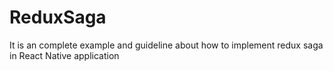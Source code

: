 # ReduxSaga
It is an complete example and guideline about how to implement redux saga in React Native application
